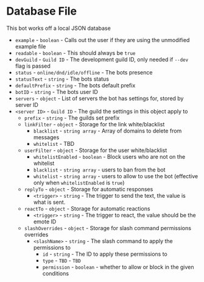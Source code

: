 # Database File
This bot works off a local JSON database

- `example` - `boolean` - Calls out the user if they are using the unmodified example file
- `readable` - `boolean` - This should always be `true`
- `devGuild` - `Guild ID` - The development guild ID, only needed if `--dev` flag is passed
- `status` - `online/dnd/idle/offline` - The bots presence
- `statusText` - `string` - The bots status
- `defaultPrefix` - `string` - The bots default prefix
- `botID` - `string` - The bots user ID
- `servers` - `object` - List of servers the bot has settings for, stored by server ID
- `<server ID>` - `Guild ID` - The guild the settings in this object apply to
    - `prefix` - `string` - The guilds set prefix
    - `linkFilter` - `object` - Storage for the link white/blacklist
        - `blacklist` - `string array` - Array of domains to delete from messages
        - `whitelist` - TBD
    - `userFilter` - `object` - Storage for the user white/blacklist
        - `whitelistEnabled` - `boolean` - Block users who are not on the whitelist
        - `blacklist` - `string array` - users to ban from the bot
        - `whitelist` - `string array` - users to allow to use the bot (effective only when `whitelistEnabled` is `true`)
    - `replyTo` - `object` - Storage for automatic responses
        - `<trigger>` - `string` - The trigger to send the text, the value is what is sent.
    - `reactTo` - `object` - Storage for automatic reactions
        - `<trigger>` - `string` - The trigger to react, the value should be the emote ID
    - `slashOverrides` - `object` - Storage for slash command permissions overrides
        - `<slashName>` - `string` - The slash command to apply the permissions to
            - `id` - `string` - The ID to apply these permissions to
            - `type` - `TBD` - `TBD`
            - `permission` - `boolean` - whether to allow or block in the given conditions
